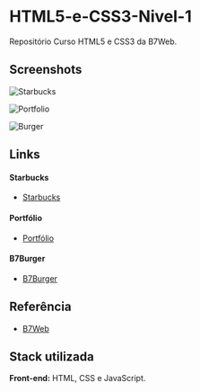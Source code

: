 # HTML5-e-CSS3-Nivel-1
 Repositório Curso HTML5 e CSS3 da B7Web. 
 

 ## Screenshots

![Starbucks](https://github.com/diegorafaelvieira/HTML5-e-CSS3-Nivel-1/assets/31875207/8c86534e-4f51-4ed8-b0fc-ae0277b5ddbb)

![Portfolio](https://github.com/diegorafaelvieira/HTML5-e-CSS3-Nivel-1/assets/31875207/9fd1f365-b40d-4fc3-9224-3aeca5999446)

![Burger](https://github.com/diegorafaelvieira/HTML5-e-CSS3-Nivel-1/assets/31875207/0b443dd1-6542-47cb-bab1-8b540bb21a4b)



## Links
  #### Starbucks
 - [Starbucks](https://65baa5a490b2f71f46529ca9--zesty-mandazi-ed3c19.netlify.app/)

  #### Portfólio
 - [Portfólio](https://65baa60dfd2cca164b971c44--charming-cannoli-c79ef9.netlify.app/)

  #### B7Burger
 - [B7Burger](https://65baa4d848c2cd118f41b090--phenomenal-basbousa-db48c7.netlify.app/)




## Referência

 - [B7Web](https://alunos.b7web.com.br/curso/html5-e-css3/o-que-e-html-e-pra-que-serve)


## Stack utilizada

**Front-end:** HTML, CSS e JavaScript.
